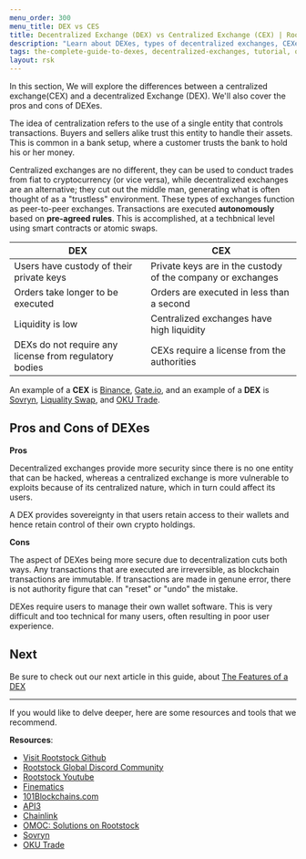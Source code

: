```yaml
---
menu_order: 300
menu_title: DEX vs CES
title: Decentralized Exchange (DEX) vs Centralized Exchange (CEX) | Rootstock (RSK)
description: "Learn about DEXes, types of decentralized exchanges, CEXes vs DEXes, features of a DEX, and DEXes on Bitcoin"
tags: the-complete-guide-to-dexes, decentralized-exchanges, tutorial, overview, guides, tokens, sovryn, rskswap,tokenbridge, cross-chain, bridge, web3, bitcoin, rsk, rootstock, peer-to-peer, blockchain, lend, borrow, yield-farming, order-books, automated-market-maker- AMMs
layout: rsk
---
```


In this section, We will explore the differences between a centralized exchange(CEX) and a decentralized Exchange (DEX). We'll also cover the pros and cons of DEXes.

The idea of centralization refers to the use of a single entity that controls transactions. Buyers and sellers alike trust this entity to handle their assets. This is common in a bank setup, where a customer trusts the bank to hold his or her money. 

Centralized exchanges are no different, they can be used to conduct trades from fiat to cryptocurrency (or vice versa), while decentralized exchanges are an alternative; they cut out the middle man, generating what is often thought of as a "trustless" environment. These types of exchanges function as peer-to-peer exchanges. Transactions are executed **autonomously** based on **pre-agreed rules**. This is accomplished, at a techbnical level using smart contracts or atomic swaps.

<table>
<thead>
  <tr>
    <th>DEX</th>
    <th>CEX</th>
  </tr>
</thead>
<tbody>
  <tr>
    <td>Users have custody of their private keys</td>
    <td>Private keys are in the custody of the company or exchanges</td>
  </tr>
  <tr>
    <td>Orders take longer to be executed</td>
    <td>Orders are executed in less than a second</td>
  </tr>
  <tr>
    <td>Liquidity is low</td>
    <td>Centralized exchanges have high liquidity</td>
  </tr>
  <tr>
    <td>DEXs do not require any license from regulatory bodies</td>
    <td>CEXs require a license from the authorities</td>
  </tr>
</tbody>
</table>

An example of a **CEX** is [Binance](https://www.binance.com/en), [Gate.io](https://www.gate.io/), and an example of a **DEX** is [Sovryn](/solutions/sovryn/), [Liquality Swap](/solutions/liquality/), and [OKU Trade](https://oku.trade/).

## Pros and Cons of DEXes

**Pros**

Decentralized exchanges provide more security since there is no one entity that can be hacked, whereas a centralized exchange is more vulnerable to exploits because of its centralized nature, which in turn could affect its users.

A DEX provides sovereignty in that users retain access to their wallets and hence retain control of their own crypto holdings.

**Cons**

The aspect of DEXes being more secure due to decentralization cuts both ways. Any transactions that are executed are irreversible, as blockchain transactions are immutable. If transactions are made in genune error, there is not authority figure that can "reset" or "undo" the mistake.

DEXes require users to manage their own wallet software. This is very difficult and too technical for many users, often resulting in poor user experience.

## Next

Be sure to check out our next article in this guide,
about [The Features of a DEX](/guides/dex/features-of-a-dex/)

----

If you would like to delve deeper, here are some resources and tools that we recommend.

**Resources**:

- [Visit Rootstock Github](https://github.com/rsksmart/devportal) 
- [Rootstock Global Discord Community](https://rootstock.io/discord)
- [Rootstock Youtube](https://www.youtube.com/channel/UCYQSvSaqX8Q-XMbQmUG0yJg)
- [Finematics](https://www.youtube.com/c/Finematics)
- [101Blockchains.com](https://101blockchains.com/decentralized-exchanges/)
- [API3](https://developers.rsk.co/solutions/api3/)
- [Chainlink](https://developers.rsk.co/solutions/chainlink/)
- [OMOC: Solutions on Rootstock](https://developers.rsk.co/solutions/oraclemoneyonchain/)
- [Sovryn](https://live.sovryn.app/)
- [OKU Trade](https://oku.trade/app/rootstock/)